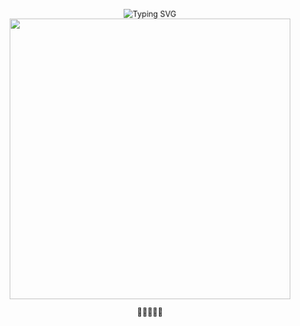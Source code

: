 <p align="center">
  
<img src="https://readme-typing-svg.demolab.com?font=Varela+Round&pause=500&color=DE43BB&center=true&vCenter=true&random=false&width=435&lines=Hi+there%2C+I'm+Cindy+%F0%9F%8C%B8+%F0%9F%8E%80+%F0%9F%8C%B7%F0%9F%8C%BA" alt="Typing SVG" />

  <br>
  <img src="https://i.imgur.com/pkGaxOm.gif" width="500px"/>
</p>

<p align="center">
  💖💐🌸🌷💖
</p>
